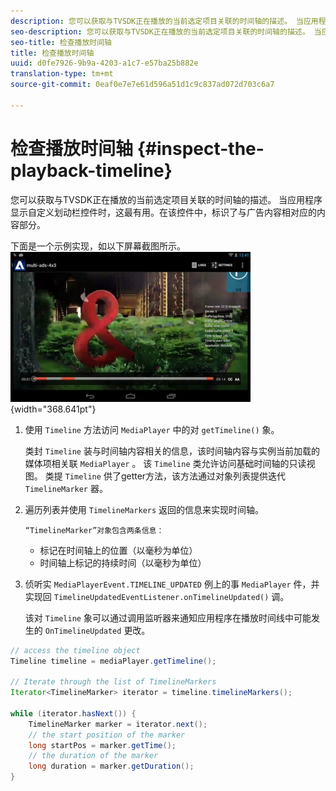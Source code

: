 ```yaml
---
description: 您可以获取与TVSDK正在播放的当前选定项目关联的时间轴的描述。 当应用程序显示自定义划动栏控件时，这最有用。在该控件中，标识了与广告内容相对应的内容部分。
seo-description: 您可以获取与TVSDK正在播放的当前选定项目关联的时间轴的描述。 当应用程序显示自定义划动栏控件时，这最有用。在该控件中，标识了与广告内容相对应的内容部分。
seo-title: 检查播放时间轴
title: 检查播放时间轴
uuid: d0fe7926-9b9a-4203-a1c7-e57ba25b882e
translation-type: tm+mt
source-git-commit: 0eaf0e7e7e61d596a51d1c9c837ad072d703c6a7

---
```



# 检查播放时间轴 {#inspect-the-playback-timeline}

您可以获取与TVSDK正在播放的当前选定项目关联的时间轴的描述。 当应用程序显示自定义划动栏控件时，这最有用。在该控件中，标识了与广告内容相对应的内容部分。

下面是一个示例实现，如以下屏幕截图所示。  ![](assets/inspect-playback.jpg){width=&quot;368.641pt&quot;}

1. 使用 `Timeline` 方法访问 `MediaPlayer` 中的对 `getTimeline()` 象。

   类封 `Timeline` 装与时间轴内容相关的信息，该时间轴内容与实例当前加载的媒体项相关联 `MediaPlayer` 。 该 `Timeline` 类允许访问基础时间轴的只读视图。 类提 `Timeline` 供了getter方法，该方法通过对象列表提供迭代 `TimelineMarker` 器。

1. 遍历列表并使用 `TimelineMarkers` 返回的信息来实现时间轴。

       “TimelineMarker”对象包含两条信息：
   
   * 标记在时间轴上的位置（以毫秒为单位）
   * 时间轴上标记的持续时间（以毫秒为单位）

1. 侦听实 `MediaPlayerEvent.TIMELINE_UPDATED` 例上的事 `MediaPlayer` 件，并实现回 `TimelineUpdatedEventListener.onTimelineUpdated()` 调。

   该对 `Timeline` 象可以通过调用监听器来通知应用程序在播放时间线中可能发生的 `OnTimelineUpdated` 更改。

```java
// access the timeline object 
Timeline timeline = mediaPlayer.getTimeline(); 
 
// Iterate through the list of TimelineMarkers 
Iterator<TimelineMarker> iterator = timeline.timelineMarkers(); 
 
while (iterator.hasNext()) { 
    TimelineMarker marker = iterator.next(); 
    // the start position of the marker 
    long startPos = marker.getTime(); 
    // the duration of the marker 
    long duration = marker.getDuration(); 
}
```
